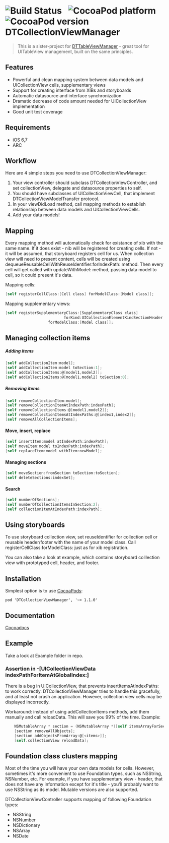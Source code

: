 ![Build Status](https://travis-ci.org/DenHeadless/DTCollectionViewManager.png?branch=master,development) &nbsp; ![CocoaPod platform](https://cocoapod-badges.herokuapp.com/p/DTCollectionViewManager/badge.svg) &nbsp; ![CocoaPod version](https://cocoapod-badges.herokuapp.com/v/DTCollectionViewManager/badge.svg)
DTCollectionViewManager
=======================

> This is a sister-project for [DTTableViewManager](https://github.com/DenHeadless/DTTableViewManager) - great tool for UITableView management, built on the same principles.

## Features

* Powerful and clean mapping system between data models and UICollectionView cells, supplementary views 
* Support for creating interface from XIBs and storyboards
* Automatic datasource and interface synchronization
* Dramatic decrease of code amount needed for UICollectionView implementation
* Good unit test coverage

## Requirements

- iOS 6,7
- ARC

## Workflow

Here are 4 simple steps you need to use DTCollectionViewManager:

1. Your view controller should subclass DTCollectionViewController, and set collectionView, delegate and datasource properties to self.
2. You should have subclasses of UICollectionViewCell, that implement DTCollectionViewModelTransfer protocol.
3. In your viewDidLoad method, call mapping methods to establish relationship between data models and UICollectionViewCells.
4. Add your data models!

## Mapping

Every mapping method will automatically check for existance of xib with the same name. If it does exist - nib will be registered for creating cells. If not - it will be assumed, that storyboard registers cell for us. When collection view will need to present content, cells will be created using dequeueReusableCellWithReuseIdentifier:forIndexPath: method. Then every cell will get called with updateWithModel: method, passing data model to cell, so it could present it's data.

Mapping cells:

```objective-c
[self registerCellClass:[Cell class] forModelClass:[Model class]];
```

Mapping supplementary views:
```objective-c
[self registerSupplementaryClass:[SupplementaryClass class] 
						  forKind:UICollectionElementKindSectionHeader
                   forModelClass:[Model class]];
```

## Managing collection items

##### Adding items

```objective-c
[self addCollectionItem:model];
[self addCollectionItem:model toSection:1];
[self addCollectionItems:@[model1,model2]];
[self addCollectionItems:@[model1,model2] toSection:0];
```

##### Removing items

```objective-c
[self removeCollectionItem:model];
[self removeCollectionItemAtIndexPath:indexPath];
[self removeCollectionItems:@[model1,model2]];
[self removeCollectionItemsAtIndexPaths:@[index1,index2]];
[self removeAllCollectionItems];
```	

#### Move, insert, replace

```objective-c
[self insertItem:model atIndexPath:indexPath];
[self moveItem:model toIndexPath:indexPath];
[self replaceItem:model withItem:newModel];
```

#### Managing sections

```objective-c
[self moveSection:fromSection toSection:toSection];
[self deleteSections:indexSet];
```	

#### Search 

```objective-c
[self numberOfSections];
[self numberOfCollectionItemsInSection:2];
[self collectionItemAtIndexPath:indexPath];
```	
## Using storyboards

To use storyboard collection view, set reuseIdentifier for collection cell or reusable header/footer with the name of your model class. Call registerCellClass:forModelClass: just as for xib registration.

You can also take a look at example, which contains storyboard colllection view with prototyped cell, header, and footer.


## Installation

Simplest option is to use [CocoaPods](http://www.cocoapods.org):

	pod 'DTCollectionViewManager', '~> 1.1.0'
	
## Documentation

[Cocoadocs](http://cocoadocs.org/docsets/DTCollectionViewManager)

## Example

Take a look at Example folder in repo.

### Assertion in -[UICollectionViewData indexPathForItemAtGlobalIndex:]

There is a bug in UICollectionView, that prevents insertItemsAtIndexPaths: to work correctly. DTCollectionViewManager tries to handle this gracefully, and at least not crash an application. However, collection view cells may be displayed incorrectly. 

Workaround: instead of using addCollectionItems methods, add them manually and call reloadData. 
This will save you 99% of the time. 
Example:

```objective-c
    NSMutableArray * section = (NSMutableArray *)[self itemsArrayForSection:0];
    [section removeAllObjects];
    [section addObjectsFromArray:@[<items>]];
    [self.collectionView reloadData];
```

## Foundation class clusters mapping

Most of the time you will have your own data models for cells. However, sometimes it's more convenient to use Foundation types, such as NSString, NSNumber, etc. For example, if you have supplementary view - header, that does not have any information except for it's title - you'll probably want to use NSString as its model. Mutable versions are also supported. 
 
 DTCollectionViewController supports mapping of following Foundation types:
 
 * NSString
 * NSNumber
 * NSDictionary
 * NSArray
 * NSDate
